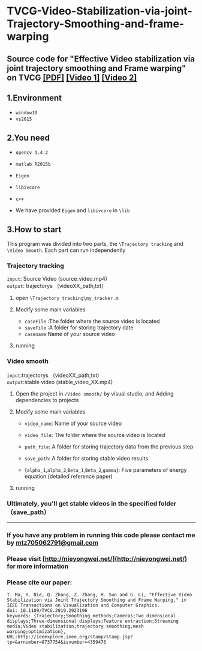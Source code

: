 # TVCG-Video-Stabilization-via-joint-Trajectory-Smoothing-and-frame-warping
Source code for "Effective Video stabilization via joint trajectory smoothing and Frame warping" on TVCG
[\[PDF\]](https://ieeexplore.ieee.org/document/8737754/)  [\[Video 1\]](https://www.youtube.com/watch?v=7vJ6akeZyhQ) [\[Video 2\]](https://www.youtube.com/watch?v=9-N_C6tk9t0)
--------
  
## 1.Environment
 
  - `window10` 
  - `vs2015`  
  
## 2.You need

  - `opencv 3.4.2`   
  - `matlab R2015b`  
  - `Eigen`   
  - `libivcore`  
  - `c++`  
  
  - We have provided `Eigen` and `libivcore` in `\lib`
  
## 3.How to start  

  This program was divided into two parts, the `\Trajectory tracking` and `\Video Smooth`. Each part can run independently
  
  ### Trajectory tracking
  
  `input`: Source Video (source_video.mp4)   
  `output`: trajectorys （videoXX_path,txt）  
  
1. open `\Trajectory tracking\my_tracker.m`  
  
2. Modify some main variables  
    - `caseFile` :The folder where the source video is located   
    - `saveFile` :A folder for storing trajectory date 
    - `casename`:Name of your source video
       
3. running  
   
### Video smooth  
   
   `input`:trajectorys （videoXX_path,txt)  
   `output`:stable video (stable_video_XX.mp4)
   
1. Open the project in `/Video smooth/` by visual studio, and Adding dependencies to projects
   
2. Modify some main variables
   
   - `video_name`: Name of your source video
       
   -  `video_file`: The folder where the source video is located
       
   -  `path_file`: A folder for storing trajectory data from the previous step
       
   -  `save_path`: A folder for storing stable video results
       
   -  {`alpha_1`,`alpha_2`,`Beta_1`,`Beta_2`,`gamma`}: Five parameters of energy equation (detailed reference paper)
       
3. running
### Ultimately, you'll get stable videos in the specified folder（save_path）
   
----
### If you have any problem in running this code please contact me by mtz705062791@gmail.com
### Please visit [http://nieyongwei.net/](http://nieyongwei.net/) for more information
### Please cite our paper:  
    T. Ma, Y. Nie, Q. Zhang, Z. Zhang, H. Sun and G. Li, "Effective Video Stabilization via Joint Trajectory Smoothing and Frame Warping," in IEEE Transactions on Visualization and Computer Graphics.
    doi: 10.1109/TVCG.2019.2923196
    keywords: {Trajectory;Smoothing methods;Cameras;Two dimensional displays;Three-dimensional displays;Feature extraction;Streaming media;Video stabilization;trajectory smoothing;mesh warping;optimization},
    URL:http://ieeexplore.ieee.org/stamp/stamp.jsp?tp=&arnumber=8737754&isnumber=4359476
